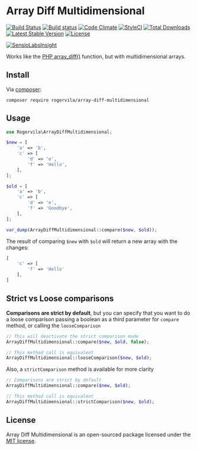 # Array Diff Multidimensional

[![Build Status](https://travis-ci.org/rogervila/array-diff-multidimensional.svg?branch=master)](https://travis-ci.org/rogervila/array-diff-multidimensional)
[![Build status](https://ci.appveyor.com/api/projects/status/wues2pcnb6s07bbl?svg=true)](https://ci.appveyor.com/project/roger-vila/array-diff-multidimensional)
[![Code Climate](https://codeclimate.com/github/rogervila/array-diff-multidimensional/badges/gpa.svg)](https://codeclimate.com/github/rogervila/array-diff-multidimensional)
[![StyleCI](https://styleci.io/repos/82589676/shield?branch=master)](https://styleci.io/repos/82589676)
[![Total Downloads](https://img.shields.io/packagist/dt/rogervila/array-diff-multidimensional)](https://packagist.org/packages/rogervila/array-diff-multidimensional)
[![Latest Stable Version](https://img.shields.io/packagist/v/rogervila/array-diff-multidimensional)](https://packagist.org/packages/rogervila/array-diff-multidimensional)
[![License](https://img.shields.io/packagist/l/rogervila/array-diff-multidimensional)](https://packagist.org/packages/rogervila/array-diff-multidimensional)

[![SensioLabsInsight](https://insight.sensiolabs.com/projects/0d8faa82-5cd3-44dd-9759-a8a1b7b55fce/big.png)](https://insight.sensiolabs.com/projects/0d8faa82-5cd3-44dd-9759-a8a1b7b55fce)

Works like the [PHP array_diff()](http://php.net/manual/es/function.array-diff.php) function, but with multidimensional arrays.

## Install

Via [composer](http://getcomposer.org):

```shell
composer require rogervila/array-diff-multidimensional
```

## Usage

```php
use Rogervila\ArrayDiffMultidimensional;

$new = [
	'a' => 'b',
	'c' => [
		'd' => 'e',
		'f' => 'Hello',
	],
];

$old = [
	'a' => 'b',
	'c' => [
		'd' => 'e',
		'f' => 'Goodbye',
	],
];

var_dump(ArrayDiffMultidimensional::compare($new, $old));

```

The result of comparing `$new` with `$old` will return a new array with the changes:

```php
[
	'c' => [
		'f' => 'Hello'
 	],
]
```

## Strict vs Loose comparisons

**Comparisons are strict by default**, but you can specify that you want to do a loose comparison passing a boolean as a third parameter for `compare` method, or calling the `looseComparison`

```php
// This will deactivate the strict comparison mode
ArrayDiffMultidimensional::compare($new, $old, false);

// This method call is equivalent
ArrayDiffMultidimensional::looseComparison($new, $old);
```

Also, a `strictComparison` method is available for more clarity
```php
// Comparisons are strict by default
ArrayDiffMultidimensional::compare($new, $old);

// This method call is equivalent
ArrayDiffMultidimensional::strictComparison($new, $old);
```

## License

Array Diff Multidimensional is an open-sourced package licensed under the [MIT license](http://opensource.org/licenses/MIT).
